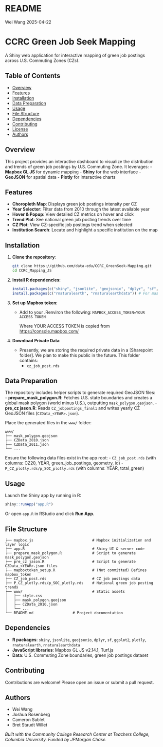 README
================
Wei Wang
2025-04-22

# CCRC Green Job Seek Mapping

A Shiny web application for interactive mapping of green job postings
across U.S. Commuting Zones (CZs).

## Table of Contents

- [Overview](#overview)
- [Features](#features)
- [Installation](#installation)
- [Data Preparation](#data-preparation)
- [Usage](#usage)
- [File Structure](#file-structure)
- [Dependencies](#dependencies)
- [Contributing](#contributing)
- [License](#license)
- [Authors](#authors)

## Overview

This project provides an interactive dashboard to visualize the
distribution and trends of green job postings by U.S. Commuting Zone. It
leverages: - **Mapbox GL JS** for dynamic mapping - **Shiny** for the
web interface - **GeoJSON** for spatial data - **Plotly** for
interactive charts

## Features

- **Choropleth Map**: Displays green job postings intensity per CZ
- **Year Selector**: Filter data from 2010 through the latest available
  year
- **Hover & Popup**: View detailed CZ metrics on hover and click
- **Trend Plot**: See national green job posting trends over time
- **CZ Plot**: View CZ-specific job postings trend when selected
- **Institution Search**: Locate and highlight a specific institution on
  the map

## Installation

1.  **Clone the repository**:

    ``` bash
    git clone https://github.com/data-edu/CCRC_GreenSeek-Mapping.git
    cd CCRC_Mapping_JS
    ```

2.  **Install R dependencies**:

    ``` r
    install.packages(c("shiny", "jsonlite", "geojsonio", "dplyr", "sf", "ggplot2", "plotly"))
    install.packages(c("rnaturalearth", "rnaturalearthdata")) # For mask polygon script
    ```

3.  **Set up Mapbox token**:

    - Add to your .Renviron the following:
      `MAPBOX_ACCESS_TOKEN=YOUR ACCESS TOKEN`
      
      Where YOUR ACCESS TOKEN is copied from https://console.mapbox.com/
      
4. **Download Private Data**
    
    - Presently, we are storing the required private data in a [Sharepoint folder]. 
    We plan to make this public in the future. This folder contains:
      - `cz_job_post.rds`

## Data Preparation

The repository includes helper scripts to generate required GeoJSON
files: - **prepare_mask_polygon.R**: Fetches U.S. state boundaries and
creates a global mask polygon (world minus U.S.), outputting
`mask_polygon.geojson`. - **pre_cz jason.R**: Reads
`CZ_jobpostings_final1` and writes yearly CZ GeoJSON files
(`CZData_<YEAR>.json`).

Place the generated files in the `www/` folder:

    www/
    ├── mask_polygon.geojson
    ├── CZData_2010.json
    ├── CZData_2011.json
    └── ...

Ensure the following data files exist in the app root: -
`CZ_job_post.rds` (with columns: CZ20, YEAR, green_job_postings,
geometry, id) - `P_CZ_plotly.rds/p_SOC_plotly.rds` (with columns: YEAR,
total_green)

## Usage

Launch the Shiny app by running in R:

``` r
shiny::runApp("app.R")
```

Or open `app.R` in RStudio and click **Run App**.

## File Structure

    ├── mapbox.js                           # Mapbox initialization and layer logic
    ├── app.R                               # Shiny UI & server code
    ├── prepare_mask_polygon.R              # Script to generate mask_polygon.geojson
    ├── pre_cz jason.R                      # Script to generate CZData_<YEAR>.json files
    ├── mapboxtoken_setup.R                 # (Not committed) Defines mapbox_token
    ├── CZ_job_post.rds                     # CZ job postings data
    ├── P_CZ_plotly.rds/p_SOC_plotly.rds    # National green job posting trends
    ├── www/                                # Static assets
    │   ├── style.css
    │   ├── mask_polygon.geojson
    │   ├── CZData_2010.json
    │   └── ...
    └── README.md                  # Project documentation

## Dependencies

- **R packages**: `shiny`, `jsonlite`, `geojsonio`, `dplyr`, `sf`,
  `ggplot2`, `plotly`, `rnaturalearth`, `rnaturalearthdata`
- **JavaScript libraries**: Mapbox GL JS v2.14.1, Turf.js
- **Data**: U.S. Commuting Zone boundaries, green job postings dataset

## Contributing

Contributions are welcome! Please open an issue or submit a pull
request.

## Authors

- Wei Wang
- Joshua Rosenberg
- Cameron Sublet
- Bret Staudt Willet

*Built with the Community College Research Center at Teachers College,
Columbia University. Funded by JPMorgan Chase.*
